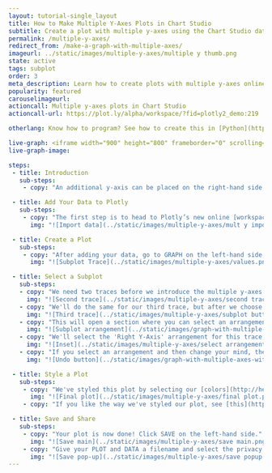 ```yaml
---
layout: tutorial-single_layout
title: How to Make Multiple Y-Axes Plots in Chart Studio
subtitle: Create a plot with multiple y-axes using the Chart Studio data visualization tool
permalink: /multiple-y-axes/
redirect_from: /make-a-graph-with-multiple-axes/
imageurl: ../static/images/multiple-y-axes/multiple y thumb.png
state: active
tags: subplot
order: 3
meta_description: Learn how to create plots with multiple y-axes online using Chart Studio graphing software.
popularity: featured
carouselimageurl:
actioncall: Multiple y-axes plots in Chart Studio
actioncall-url: https://plot.ly/alpha/workspace/?fid=plotly2_demo:219

otherlang: Know how to program? See how to create this in [Python](https://plot.ly/python/multiple-axes/#multiple-yaxes) or [R](https://plot.ly/r/multiple-axes/#multiple-y-axes).

live-graph: <iframe width="900" height="800" frameborder="0" scrolling="no" src="https://plot.ly/~plotly2_demo/219.embed"></iframe>
live-graph-image:

steps:
 - title: Introduction
   sub-steps:
    - copy: "An additional y-axis can be placed on the right-hand side of your graph, and it's really simple to create. This feature is useful if you'd like to compare datasets with vastly different ranges or types of data."

 - title: Add Your Data to Plotly
   sub-steps:
    - copy: "The first step is to head to Plotly’s new online [workspace](https://plot.ly/create) and [add your data](http://help.plot.ly/add-data-to-the-plotly-grid/). It's also a good idea to name your columns beforehand (either by [adding your data](http://help.plot.ly/plotly1/add-data-to-the-plotly1-grid/#how-to-enter-data-in-the-grid) using [Plotly 1.0](https://plot.ly/plot), or naming them in the CSV or Excel file that you're uploading), and [label your axes](http://help.plot.ly/style-your-plots/#step-6-axes). This will make selecting specific traces easier."
      img: "![Import data](../static/images/multiple-y-axes/mult y import.png)"

 - title: Create a Plot
   sub-steps:
    - copy: "After adding your data, go to GRAPH on the left-hand side, then 'Create'. Choose your 'Chart type', and add your traces using the X and Y dropdown (this section is different depending on the [chart type]((http://help.plot.ly/tutorials/#basic)). We'll use the [grouped bar](http://help.plot.ly/grouped-bar-chart/) chart type for this tutorial."
      img: "![Subplot Trace](../static/images/multiple-y-axes/values.png)"

 - title: Select a Subplot
   sub-steps:
   - copy: "We need two traces before we introduce the multiple y-axes feature, so we'll click the blue '+Trace' button on the right-hand side of the panel to add the second trace."
     img: "![Second trace](../static/images/multiple-y-axes/second trace.png)"
   - copy: "We'll do the same for our third trace, but after we choose the [line graph](http://help.plot.ly/make-a-line-graph/) chart type for this trace and select our x and y values, we'll click on 'Subplot and Multiple Axes'."
     img: "![Third trace](../static/images/multiple-y-axes/subplot button.png)"
   - copy: "This will open a section where you can select an arrangement for your subplot."
     img: "![Subplot arrangement](../static/images/graph-with-multiple-axes-with-excel/arrangements.png)"
   - copy: "We'll select the 'Right Y-Axis' arrangement for this trace, and click CONFIRM."
     img: "![Inset](../static/images/multiple-y-axes/select arrangement.png)"
   - copy: "If you select an arrangement and then change your mind, the 'Undo' button will cancel the last arrangement selection *only*. This is very important to remember."
     img: "![Undo button](../static/images/graph-with-multiple-axes-with-excel/general undo button.png)"

 - title: Style a Plot
   sub-steps:
    - copy: "We've styled this plot by selecting our [colors](http://help.plot.ly/style-your-plots/#step-3-traces), dressing up our [legend](http://help.plot.ly/style-your-plots/#step-7-legend), adding [tick markers](http://help.plot.ly/style-your-plots/#step-6-axes), and playing with the [grid lines](http://help.plot.ly/style-your-plots/#step-6-axes). For more styling tips, consult [this](http://help.plot.ly/style-your-plots/) page."
      img: "![Final plot](../static/images/multiple-y-axes/final plot.png)"
    - copy: "If you like the way we've styled our plot, see [this](http://help.plot.ly/style-your-plots/) great tutorial."

 - title: Save and Share
   sub-steps:
    - copy: "Your plot is now done! Click SAVE on the left-hand side."
      img: "![Save main](../static/images/multiple-y-axes/save main.png)"
    - copy: "Give your PLOT and DATA a filename and select the privacy setting. For more information on how sharing works, including the difference between private, public, and secret sharing, visit [this](http://help.plot.ly/save-share-and-export-in-plotly/) page."
      img: "![Save pop-up](../static/images/multiple-y-axes/save popup.png)"
---
```

